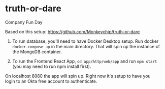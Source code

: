 # truth-or-dare
Company Fun Day

Based on this setup: https://github.com/Monkeychip/truth-or-dare

1. To run database, you'll need to have Docker Desktop setup.  Run docker `docker-compose up` in the main directory.
That will spin up the instance of the MongoDB container.

2. To run the Frontend React App, `cd app/http/web/app` and run `npm start` (you may need to run npm install first).

On localhost 8080 the app will spin up. Right now it's setup to have you login to an Okta free account to authenticate.  

